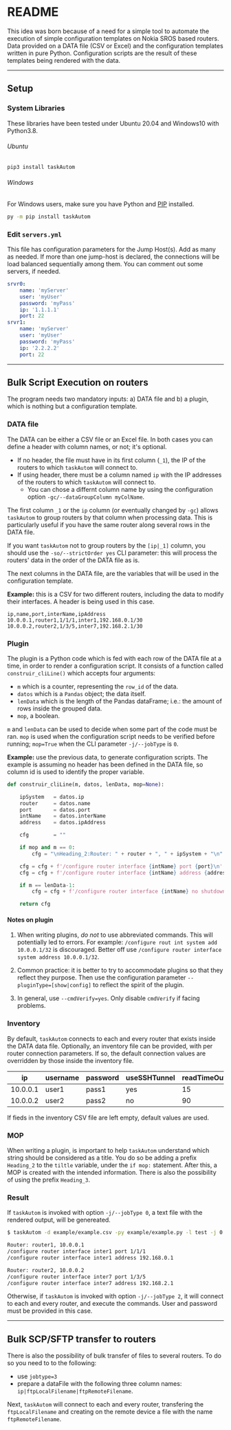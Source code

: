 # README #

This idea was born because of a need for a simple tool to automate the execution of simple configuration templates on Nokia SROS based routers. Data provided on a DATA file (CSV or Excel) and the configuration templates written in pure Python. Configuration scripts are the result of these templates being rendered with the data.

---
## Setup ##

### System Libraries
These libraries have been tested under Ubuntu 20.04 and Windows10 with Python3.8.

###### Ubuntu
```bash
pip3 install taskAutom
```
###### Windows
For Windows users, make sure you have Python and [PIP](https://pip.pypa.io/en/stable/installing/) installed.
```bash
py -m pip install taskAutom
```

### Edit `servers.yml`
This file has configuration parameters for the Jump Host(s). Add as many as needed. If more than one jump-host is declared, the connections will be load balanced sequentially among them. You can comment out some servers, if needed.

```yml
srvr0:
    name: 'myServer'
    user: 'myUser'
    password: 'myPass'
    ip: '1.1.1.1'
    port: 22
srvr1:
    name: 'myServer'
    user: 'myUser'
    password: 'myPass'
    ip: '2.2.2.2'
    port: 22    
```

---

## Bulk Script Execution on routers ##

The program needs two mandatory inputs: a) DATA file and b) a plugin, which is nothing but a configuration template.

### DATA file

The DATA can be either a CSV file or an Excel file. In both cases you can define a header with column names, or not; it's optional.
- If no header, the file must have in its first column (`_1`), the IP of the routers to which `taskAutom` will connect to.
- If using header, there must be a column named `ip` with the IP addresses of the routers to which `taskAutom` will connect to.
    - You can chose a differnt column name by using the configuration option `-gc/--dataGroupColumn myColName`.

The first column `_1` or the `ip` column (or eventually changed by `-gc`) allows `taskAutom` to group routers by that column when processing data. This is particularly useful if you have the same router along several rows in the DATA file.

If you want `taskAutom` not to group routers by the `[ip|_1]` column, you should use the `-so/--strictOrder yes` CLI parameter: this will process the routers' data in the order of the DATA file as is.

The next columns in the DATA file, are the variables that will be used in the configuration template.

**Example:** this is a CSV for two different routers, including the data to modify their interfaces. A header is being used in this case.

```csv
ip,name,port,interName,ipAddress
10.0.0.1,router1,1/1/1,inter1,192.168.0.1/30
10.0.0.2,router2,1/3/5,inter7,192.168.2.1/30
```

### Plugin

The plugin is a Python code which is fed with each row of the DATA file at a time, in order to render a configuration script. It consists of a function called `construir_cliLine()` which accepts four arguments:
- `m` which is a counter, representing the `row_id` of the data.
- `datos` which is a `Pandas` object; the data itself.
- `lenData` which is the length of the Pandas dataFrame; i.e.: the amount of rows inside the grouped data.
- `mop`, a boolean.

`m` and `lenData` can be used to decide when some part of the code must be ran. `mop` is used when the configuration script needs to be verified before running; `mop=True` when the CLI parameter `-j/--jobType` is `0`.

**Example:** use the previous data, to generate configuration scripts. The example is assuming no header has been defined in the DATA file, so column id is used to identify the proper variable.

```python
def construir_cliLine(m, datos, lenData, mop=None):

    ipSystem   = datos.ip
    router     = datos.name
    port       = datos.port
    intName    = datos.interName
    address    = datos.ipAddress

    cfg        = ""

    if mop and m == 0:
        cfg = "\nHeading_2:Router: " + router + ", " + ipSystem + "\n"

    cfg = cfg + f'/configure router interface {intName} port {port}\n'
    cfg = cfg + f'/configure router interface {intName} address {address}\n'

    if m == lenData-1:
        cfg = cfg + f'/configure router interface {intName} no shutdown\n'

	return cfg
```

#### Notes on plugin

1) When writing plugins,  *do not* to use abbreviated commands. This will potentially led to errors. For example: `/configure rout int system add 10.0.0.1/32` is discouraged. Better off use `/configure router interface system address 10.0.0.1/32`.

2) Common practice: it is better to try to accommodate plugins so that they reflect they purpose. Then use the configuration parameter `--pluginType=[show|config]` to reflect the spirit of the plugin.

3) In general, use `--cmdVerify=yes`. Only disable `cmdVerify` if facing problems.

### Inventory

By default, `taskAutom` connects to each and every router that exists inside the DATA data file. Optionally, an inventory file can be provided, with per router connection parameters. If so, the default connection values are overridden by those inside the inventory file.

ip|username|password|useSSHTunnel|readTimeOut|deviceType|jumpHost|
--|--------|--------|------------|----------|--------|---------
10.0.0.1|user1|pass1|yes|15|nokia_sros|server1|1000
10.0.0.2|user2|pass2|no|90|nokia_sros_telnet|

If fieds in the inventory CSV file are left empty, default values are used.

### MOP

When writing a plugin, is important to help `taskAutom` understand which string should be considered as a title. You do so be adding a prefix `Heading_2` to the `tiltle` variable, under the `if mop:` statement. After this, a MOP is created with the intended information. There is also the possibility of using the prefix `Heading_3`.


### Result

If `taskAutom` is invoked with option `-j/--jobType 0`, a text file with the rendered output, will be genereated.

```bash
$ taskAutom -d example/example.csv -py example/example.py -l test -j 0

Router: router1, 10.0.0.1
/configure router interface inter1 port 1/1/1
/configure router interface inter1 address 192.168.0.1

Router: router2, 10.0.0.2
/configure router interface inter7 port 1/3/5
/configure router interface inter7 address 192.168.2.1
```

Otherwise, if `taskAutom` is invoked with option `-j/--jobType 2`, it will connect to each and every router, and execute the commands. User and password must be provided in this case.

---

## Bulk SCP/SFTP transfer to routers ##

There is also the possibility of bulk transfer of files to several routers. To do so you need to to the following:

- use `jobtype=3`
- prepare a dataFile with the following three column names: `ip|ftpLocalFilename|ftpRemoteFilename`.

Next, `taskAutom` will connect to each and every router, transfering the `ftpLocalFilename` and creating on the remote device a file with the name `ftpRemoteFilename`.